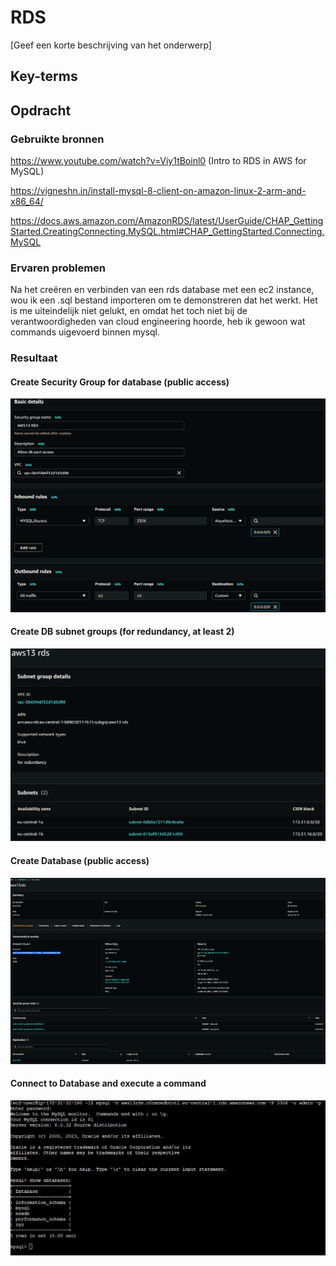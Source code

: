 # RDS
[Geef een korte beschrijving van het onderwerp]

## Key-terms


## Opdracht
### Gebruikte bronnen

https://www.youtube.com/watch?v=Viy1tBoinl0 (Intro to RDS in AWS for MySQL)

https://vigneshn.in/install-mysql-8-client-on-amazon-linux-2-arm-and-x86_64/

https://docs.aws.amazon.com/AmazonRDS/latest/UserGuide/CHAP_GettingStarted.CreatingConnecting.MySQL.html#CHAP_GettingStarted.Connecting.MySQL



### Ervaren problemen

Na het creëren en verbinden van een rds database met een ec2 instance, wou ik een .sql bestand importeren om te demonstreren dat het werkt. Het is me uiteindelijk niet gelukt, en omdat het toch niet bij de verantwoordigheden van cloud engineering hoorde, heb ik gewoon wat commands uigevoerd binnen mysql.

### Resultaat


#### Create Security Group for database (public access)

![sgrds1](https://github.com/techgrounds/techgrounds-EligioPessoa/blob/main/00_includes/RDSsgrds1.png)

#### Create DB subnet groups (for redundancy, at least 2)

![subnetgrprds1](https://github.com/techgrounds/techgrounds-EligioPessoa/blob/main/00_includes/RDSsubnetgrprds1.png)

#### Create Database (public access)

![created](https://github.com/techgrounds/techgrounds-EligioPessoa/blob/main/00_includes/RDSdbrdscreated1.png)


#### Connect to Database and execute a command

![](https://github.com/techgrounds/techgrounds-EligioPessoa/blob/main/00_includes/RDSrdsconnected.png)
